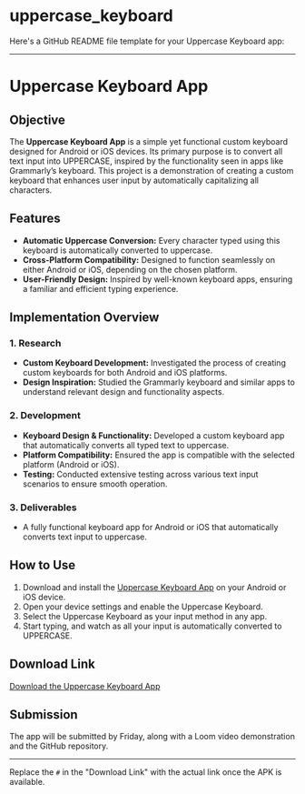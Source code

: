 # uppercase_keyboard
Here's a GitHub README file template for your Uppercase Keyboard app:

---

# Uppercase Keyboard App

## Objective

The **Uppercase Keyboard App** is a simple yet functional custom keyboard designed for Android or iOS devices. Its primary purpose is to convert all text input into UPPERCASE, inspired by the functionality seen in apps like Grammarly’s keyboard. This project is a demonstration of creating a custom keyboard that enhances user input by automatically capitalizing all characters.

## Features

- **Automatic Uppercase Conversion:** Every character typed using this keyboard is automatically converted to uppercase.
- **Cross-Platform Compatibility:** Designed to function seamlessly on either Android or iOS, depending on the chosen platform.
- **User-Friendly Design:** Inspired by well-known keyboard apps, ensuring a familiar and efficient typing experience.

## Implementation Overview

### 1. Research
- **Custom Keyboard Development:** Investigated the process of creating custom keyboards for both Android and iOS platforms.
- **Design Inspiration:** Studied the Grammarly keyboard and similar apps to understand relevant design and functionality aspects.

### 2. Development
- **Keyboard Design & Functionality:** Developed a custom keyboard app that automatically converts all typed text to uppercase.
- **Platform Compatibility:** Ensured the app is compatible with the selected platform (Android or iOS).
- **Testing:** Conducted extensive testing across various text input scenarios to ensure smooth operation.

### 3. Deliverables
- A fully functional keyboard app for Android or iOS that automatically converts text input to uppercase.

## How to Use

1. Download and install the [Uppercase Keyboard App](#) on your Android or iOS device.
2. Open your device settings and enable the Uppercase Keyboard.
3. Select the Uppercase Keyboard as your input method in any app.
4. Start typing, and watch as all your input is automatically converted to UPPERCASE.

## Download Link

[Download the Uppercase Keyboard App](#)

## Submission

The app will be submitted by Friday, along with a Loom video demonstration and the GitHub repository.

---

Replace the `#` in the "Download Link" with the actual link once the APK is available.

